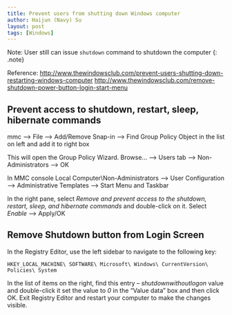 ```yaml
---
title: Prevent users from shutting down Windows computer
author: Haijun (Navy) Su
layout: post
tags: [Windows]
---
```


<i class="fa fa-info-circle" aria-hidden="true"></i> Note:
User still can issue `shutdown` command to shutdown the computer
{: .note}

Reference:
<http://www.thewindowsclub.com/prevent-users-shutting-down-restarting-windows-computer>
<http://www.thewindowsclub.com/remove-shutdown-power-button-login-start-menu>

## Prevent access to shutdown, restart, sleep, hibernate commands
mmc --> File --> Add/Remove Snap-in --> Find Group Policy Object in the list on left and add it to right box

This will open the Group Policy Wizard.
Browse... --> Users tab --> Non-Administrators --> OK

In MMC console
Local Computer\Non-Administrators --> User Configuration --> Administrative Templates --> Start Menu and Taskbar

In the right pane, select *Remove and prevent access to the shutdown, restart, sleep, and hibernate commands* and double-click on it. Select *Enable* --> Apply/OK

## Remove Shutdown button from Login Screen
In the Registry Editor, use the left sidebar to navigate to the following key:
```
HKEY_LOCAL_MACHINE\ SOFTWARE\ Microsoft\ Windows\ CurrentVersion\ Policies\ System
```
In the list of items on the right, find this entry – *shutdownwithoutlogon* value and double-click it set the value to *0* in the “Value data” box and then click OK.
Exit Registry Editor and restart your computer to make the changes visible.

